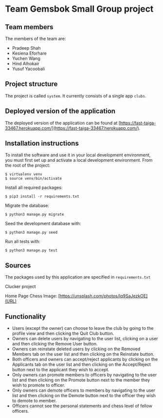 # Team Gemsbok Small Group project

## Team members
The members of the team are:
- Pradeep Shah
- Kesiena Eforhare
- Yuchen Wang
- Hind Alhokair
- Yusuf Yacoobali

## Project structure
The project is called `system`.  It currently consists of a single app `clubs`.

## Deployed version of the application
The deployed version of the application can be found at [https://fast-taiga-33467.herokuapp.com/](https://fast-taiga-33467.herokuapp.com/).

## Installation instructions
To install the software and use it in your local development environment, you must first set up and activate a local development environment.  From the root of the project:

```
$ virtualenv venv
$ source venv/bin/activate
```

Install all required packages:

```
$ pip3 install -r requirements.txt
```

Migrate the database:

```
$ python3 manage.py migrate
```

Seed the development database with:

```
$ python3 manage.py seed
```

Run all tests with:
```
$ python3 manage.py test
```

## Sources
The packages used by this application are specified in `requirements.txt`

Clucker project

Home Page Chess Image: [https://unsplash.com/photos/Iq9SaJezkOE](URL)

## Functionality

- Users (except the owner) can choose to leave the club by going to the profile view and then clicking the Quit Club button.
- Owners can delete users by navigating to the user list, clicking on a user and then clicking the Remove User button.
- Owners can reinstate deleted users by clicking on the Removed Members tab on the user list and then clicking on the Reinstate button.
- Both officers and owners can accept/reject applicants by clicking on the Applicants tab on the user list and then clicking on the Accept/Reject button next to the applicant they wish to accept.
- Only owners can promote members to officers by navigating to the user list and then clicking on the Promote button next to the member they wish to promote to officer.
- Only owners can demote officers to members by navigating to the user list and then clicking on the Demote button next to the officer they wish to demote to member.
- Officers cannot see the personal statements and chess level of fellow officers.
